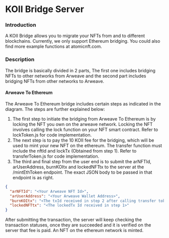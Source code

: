 # KOII Bridge Server

### Introduction <a href="#introduction" id="introduction"></a>

A KOII Bridge allows you to migrate your NFTs from and to different blockchains. Currently, we only support Ethereum bridging. You could also find more example functions at atomicnft.com.



### Description <a href="#description" id="description"></a>

The bridge is basically divided in 2 parts, The first one includes bridging NFTs to other networks from Arweave and the second part includes bridging NFTs from other networks to Arweave.

#### Arweave To Ethereum <a href="#arweave-to-ethereum" id="arweave-to-ethereum"></a>

The Arweave To Ethereum bridge includes certain steps as indicated in the diagram. The steps are further explained below:

1. The first step to initiate the bridging from Arweave To Ethereum is by locking the NFT you own on the arweave network. Locking the NFT involves calling the lock function on your NFT smart contract. Refer to lockToken.js for code implementation.
2. The next step is to pay the 10 KOII fee for the bridging, which will be used to mint your new NFT on the ethereum. The transfer function must include the nftId and lockTx (Obtained from step 1). Refer to transferToken.js for code implementation.
3. The third and final step from the user end is to submit the arNFTId, arUserAddress, burnKOItx and lockedNFTtx to the server at the /mintEthToken endpoint. The exact JSON body to be passed in that endpoint is as right.

```json
{
  "arNFTId": "<Your Arweave NFT Id>",
  "arUserAddress": "<Your Arweave Wallet Address>",
  "burnKOItx": "<The txId received in step 2 after calling transfer token>",
  "lockedNFTtx": "<The lockedTx Id received in step 1>"
}
```

After submitting the transaction, the server will keep checking the transaction statuses, once they are succeeded and it is verified on the server that fee is paid. An NFT on the ethereum network is minted.


